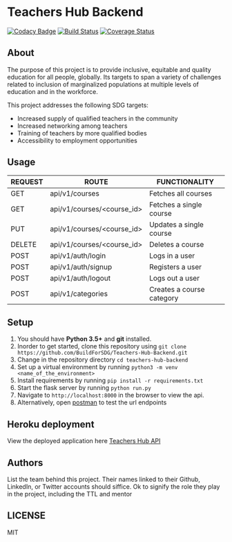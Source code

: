 # Teachers Hub Backend

[![Codacy Badge](https://api.codacy.com/project/badge/Grade/8f00e10e684b43ac812feba82c89b2da)](https://app.codacy.com/gh/BuildForSDG/Team-273-Backend?utm_source=github.com&utm_medium=referral&utm_content=BuildForSDG/Team-273-Backend&utm_campaign=Badge_Grade_Settings)
[![Build Status](https://travis-ci.org/BuildForSDG/Teachers-Hub-Backend.svg?branch=develop)](https://travis-ci.org/BuildForSDG/Teachers-Hub-Backend)
[![Coverage Status](https://coveralls.io/repos/github/BuildForSDG/Teachers-Hub-Backend/badge.svg)](https://coveralls.io/github/BuildForSDG/Teachers-Hub-Backend)

## About

The purpose of this project is to provide inclusive, equitable and quality education for all people, globally. Its targets to span a variety of challenges related to inclusion of marginalized populations at multiple levels of education and in the workforce.

This project addresses the following SDG targets:

-   Increased supply of qualified teachers in the community
-   Increased networking among teachers
-   Training of teachers by more qualified bodies
-   Accessibility to employment opportunities

## Usage

| REQUEST | ROUTE                         | FUNCTIONALITY             |
| ------- | ----------------------------- | ------------------------- |
| GET     | api/v1/courses                | Fetches all courses       |
| GET     | api/v1/courses/&lt;course_id> | Fetches a single course   |
| PUT     | api/v1/courses/&lt;course_id> | Updates a single course   |
| DELETE  | api/v1/courses/&lt;course_id> | Deletes a course          |
| POST    | api/v1/auth/login             | Logs in a user            |
| POST    | api/v1/auth/signup            | Registers a user          |
| POST    | api/v1/auth/logout            | Logs out a user           |
| POST    | api/v1/categories             | Creates a course category |

## Setup

1.  You should have **Python 3.5+** and **git** installed. 
2.  Inorder to get started, clone this repository using `git clone https://github.com/BuildForSDG/Teachers-Hub-Backend.git`
3.  Change in the repository directory `cd teachers-hub-backend`
4.  Set up a virtual environment by running `python3 -m venv <name_of_the_environment>`
5.  Install requirements by running `pip install -r requirements.txt`
6.  Start the flask server by running `python run.py`
7.  Navigate to `http://localhost:8000` in the browser to view the api.
8.  Alternatively, open [postman](https://www.postman.com/) to test the url endpoints

## Heroku deployment

View the deployed application here [Teachers Hub API](https://teachershub-backend.herokuapp.com/)

## Authors

List the team behind this project. Their names linked to their Github, LinkedIn, or Twitter accounts should siffice. Ok to signify the role they play in the project, including the TTL and mentor

## LICENSE

MIT
